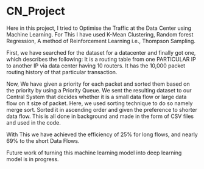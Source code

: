 # CN_Project

Here in this project, I tried to Optimise the Traffic at the Data Center using Machine Learning. For This I have used K-Mean Clustering, Random forest Regression, A method of Reinforcement Learning i.e., Thompson Sampling.

First, we have searched for the dataset for a datacenter and finally got one, which describes the following: It is a routing table from one PARTICULAR IP to another IP via data center having 10 routers. It has the 10,000 packet routing history of that particular transaction.

Now, We have given a priority for each packet and sorted them based on the priority by using a Priority Queue. We sent the resulting dataset to our Central System that decides whether it is a small data flow or large data flow on it size of packet. Here, we used sorting technique to do so namely merge sort. Sorted it in ascending order and given the preference to shorter data flow. This is all done in background and made in the form of CSV files and used in the code.

With This we have achieved the efficiency of 25% for long flows, and nearly 69% to the short Data Flows.

Future work of turning this machine learning model into deep learning model is in progress.
